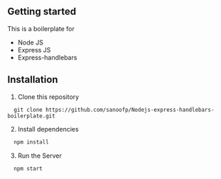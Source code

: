 ## Getting started


This is a boilerplate for 
+ Node JS
+ Express JS
+ Express-handlebars

## Installation

1. Clone this repository

```
  git clone https://github.com/sanoofp/Nodejs-express-handlebars-boilerplate.git
```

2. Install dependencies

```javascript
  npm install
```

3. Run the Server

```javascript
  npm start
```
